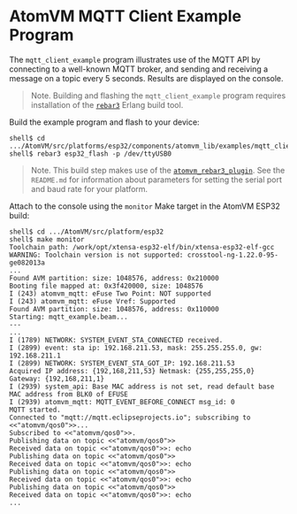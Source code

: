 # AtomVM MQTT Client Example Program

The `mqtt_client_example` program illustrates use of the MQTT API by connecting to a well-known MQTT broker, and sending and receiving a message on a topic every 5 seconds.  Results are displayed on the console.

> Note.  Building and flashing the `mqtt_client_example` program requires installation of the [`rebar3`](https://www.rebar3.org) Erlang build tool.

Build the example program and flash to your device:

    shell$ cd .../AtomVM/src/platforms/esp32/components/atomvm_lib/examples/mqtt_client_example
    shell$ rebar3 esp32_flash -p /dev/ttyUSB0

> Note.  This build step makes use of the [`atomvm_rebar3_plugin`](https://github.com/fadushin/atomvm_rebar3_plugin).  See the `README.md` for information about parameters for setting the serial port and baud rate for your platform.

Attach to the console using the `monitor` Make target in the AtomVM ESP32 build:

    shell$ cd .../AtomVM/src/platform/esp32
    shell$ make monitor
    Toolchain path: /work/opt/xtensa-esp32-elf/bin/xtensa-esp32-elf-gcc
    WARNING: Toolchain version is not supported: crosstool-ng-1.22.0-95-ge082013a
    ...
    Found AVM partition: size: 1048576, address: 0x210000
    Booting file mapped at: 0x3f420000, size: 1048576
    I (243) atomvm_mqtt: eFuse Two Point: NOT supported
    I (243) atomvm_mqtt: eFuse Vref: Supported
    Found AVM partition: size: 1048576, address: 0x110000
    Starting: mqtt_example.beam...
    ---
    ...
    I (1789) NETWORK: SYSTEM_EVENT_STA_CONNECTED received.
    I (2899) event: sta ip: 192.168.211.53, mask: 255.255.255.0, gw: 192.168.211.1
    I (2899) NETWORK: SYSTEM_EVENT_STA_GOT_IP: 192.168.211.53
    Acquired IP address: {192,168,211,53} Netmask: {255,255,255,0} Gateway: {192,168,211,1}
    I (2939) system_api: Base MAC address is not set, read default base MAC address from BLK0 of EFUSE
    I (2939) atomvm_mqtt: MQTT_EVENT_BEFORE_CONNECT msg_id: 0
    MQTT started.
    Connected to "mqtt://mqtt.eclipseprojects.io"; subscribing to <<"atomvm/qos0">>...
    Subscribed to <<"atomvm/qos0">>.
    Publishing data on topic <<"atomvm/qos0">>
    Received data on topic <<"atomvm/qos0">>: echo
    Publishing data on topic <<"atomvm/qos0">>
    Received data on topic <<"atomvm/qos0">>: echo
    Publishing data on topic <<"atomvm/qos0">>
    Received data on topic <<"atomvm/qos0">>: echo
    Publishing data on topic <<"atomvm/qos0">>
    Received data on topic <<"atomvm/qos0">>: echo
    ...

